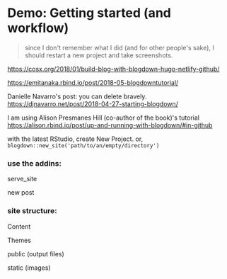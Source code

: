# Demo: Getting started (and workflow)

> since I don't remember what I did (and for other people's sake), I should restart a new project and take screenshots.

https://cosx.org/2018/01/build-blog-with-blogdown-hugo-netlify-github/

https://emitanaka.rbind.io/post/2018-05-blogdowntutorial/



Danielle Navarro's post: you can delete bravely. https://djnavarro.net/post/2018-04-27-starting-blogdown/



I am using Alison Presmanes Hill (co-author of the book)'s tutorial https://alison.rbind.io/post/up-and-running-with-blogdown/#in-github















with the latest RStudio, create New Project. or, `blogdown::new_site('path/to/an/empty/directory')`

### use the addins: 

serve_site

new post  



### site structure: 

Content 

Themes 

public (output files)

static (images)